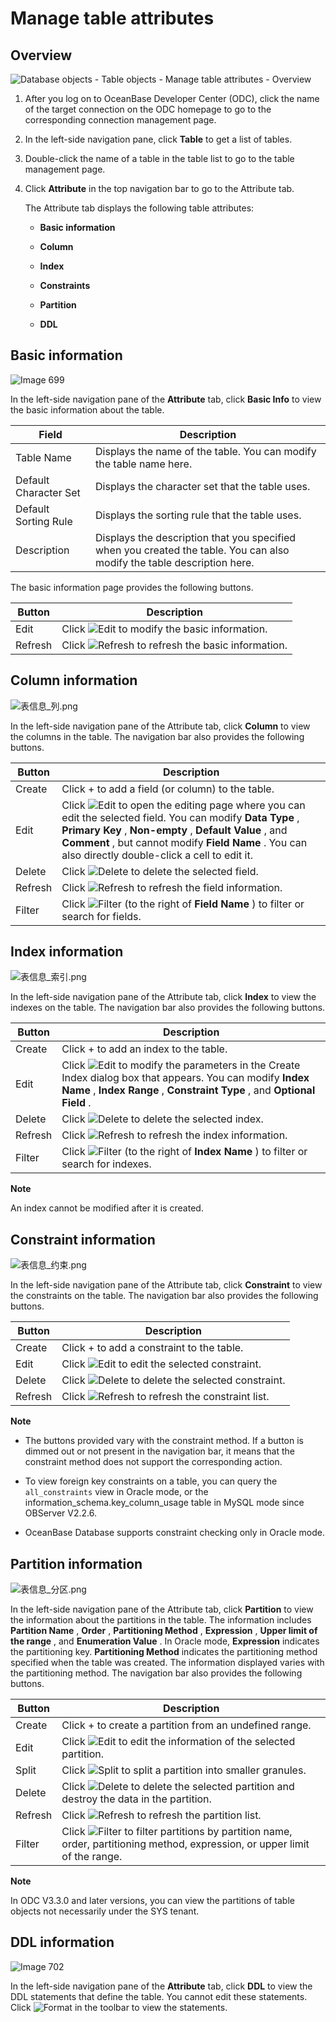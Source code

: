 Manage table attributes 
============================================



Overview 
-----------------------------

![Database objects - Table objects - Manage table attributes - Overview](https://help-static-aliyun-doc.aliyuncs.com/assets/img/en-US/0560960461/p358285.png)

1. After you log on to OceanBase Developer Center (ODC), click the name of the target connection on the ODC homepage to go to the corresponding connection management page.

   

2. In the left-side navigation pane, click **Table** to get a list of tables.

   

3. Double-click the name of a table in the table list to go to the table management page.

   

4. Click **Attribute** in the top navigation bar to go to the Attribute tab. 

   The Attribute tab displays the following table attributes:
   
   * **Basic information**

     
   
   * **Column**

     
   
   * **Index**

     
   
   * **Constraints**

     
   
   * **Partition**

     
   
   * **DDL**

     
   

   




Basic information 
--------------------------------------

![Image 699](https://help-static-aliyun-doc.aliyuncs.com/assets/img/en-US/0560960461/p281788.png)

In the left-side navigation pane of the **Attribute** tab, click **Basic Info** to view the basic information about the table.


|         Field         |                                                       Description                                                       |
|-----------------------|-------------------------------------------------------------------------------------------------------------------------|
| Table Name            | Displays the name of the table. You can modify the table name here.                                                     |
| Default Character Set | Displays the character set that the table uses.                                                                         |
| Default Sorting Rule  | Displays the sorting rule that the table uses.                                                                          |
| Description           | Displays the description that you specified when you created the table. You can also modify the table description here. |



The basic information page provides the following buttons.


| Button  |                                                               Description                                                               |
|---------|-----------------------------------------------------------------------------------------------------------------------------------------|
| Edit    | Click ![Edit](https://help-static-aliyun-doc.aliyuncs.com/assets/img/en-US/4411843561/p412792.jpg) to modify the basic information.     |
| Refresh | Click ![Refresh](https://help-static-aliyun-doc.aliyuncs.com/assets/img/en-US/8265511561/p412817.jpg) to refresh the basic information. |



Column information 
---------------------------------------

![表信息_列.png](https://help-static-aliyun-doc.aliyuncs.com/assets/img/en-US/6229586261/p138314.png "表信息_列.png")

In the left-side navigation pane of the Attribute tab, click **Column** to view the columns in the table. The navigation bar also provides the following buttons.


| Button  |                                                                                                                                                                            Description                                                                                                                                                                             |
|---------|--------------------------------------------------------------------------------------------------------------------------------------------------------------------------------------------------------------------------------------------------------------------------------------------------------------------------------------------------------------------|
| Create  | Click + to add a field (or column) to the table.                                                                                                                                                                                                                                                                                                                   |
| Edit    | Click ![Edit](https://help-static-aliyun-doc.aliyuncs.com/assets/img/en-US/4411843561/p412792.jpg) to open the editing page where you can edit the selected field. You can modify **Data Type** , **Primary Key** , **Non-empty** , **Default Value** , and **Comment** , but cannot modify **Field Name** . You can also directly double-click a cell to edit it. |
| Delete  | Click  ![Delete](https://help-static-aliyun-doc.aliyuncs.com/assets/img/en-US/4411843561/p412794.jpg) to delete the selected field.                                                                                                                                                                                                                                |
| Refresh | Click ![Refresh](https://help-static-aliyun-doc.aliyuncs.com/assets/img/en-US/8265511561/p412817.jpg) to refresh the field information.                                                                                                                                                                                                                            |
| Filter  | Click ![Filter](https://help-static-aliyun-doc.aliyuncs.com/assets/img/en-US/4411843561/p412788.jpg) (to the right of **Field Name** ) to filter or search for fields.                                                                                                                                                                                             |



Index information 
--------------------------------------

![表信息_索引.png](https://help-static-aliyun-doc.aliyuncs.com/assets/img/en-US/6229586261/p138315.png "表信息_索引.png")

In the left-side navigation pane of the Attribute tab, click **Index** to view the indexes on the table. The navigation bar also provides the following buttons.


| Button  |                                                                                                                                Description                                                                                                                                |
|---------|---------------------------------------------------------------------------------------------------------------------------------------------------------------------------------------------------------------------------------------------------------------------------|
| Create  | Click + to add an index to the table.                                                                                                                                                                                                                                     |
| Edit    | Click ![Edit](https://help-static-aliyun-doc.aliyuncs.com/assets/img/en-US/4411843561/p412792.jpg) to modify the parameters in the Create Index dialog box that appears. You can modify **Index Name** , **Index Range** , **Constraint Type** , and **Optional Field** . |
| Delete  | Click ![Delete](https://help-static-aliyun-doc.aliyuncs.com/assets/img/en-US/4411843561/p412794.jpg) to delete the selected index.                                                                                                                                        |
| Refresh | Click ![Refresh](https://help-static-aliyun-doc.aliyuncs.com/assets/img/en-US/8265511561/p412817.jpg) to refresh the index information.                                                                                                                                   |
| Filter  | Click ![Filter](https://help-static-aliyun-doc.aliyuncs.com/assets/img/en-US/4411843561/p412788.jpg) (to the right of **Index Name** ) to filter or search for indexes.                                                                                                   |


**Note**



An index cannot be modified after it is created.

Constraint information 
-------------------------------------------

![表信息_约束.png](https://help-static-aliyun-doc.aliyuncs.com/assets/img/en-US/6229586261/p138316.png "表信息_约束.png")

In the left-side navigation pane of the Attribute tab, click **Constraint** to view the constraints on the table. The navigation bar also provides the following buttons.


| Button  |                                                               Description                                                               |
|---------|-----------------------------------------------------------------------------------------------------------------------------------------|
| Create  | Click + to add a constraint to the table.                                                                                               |
| Edit    | Click ![Edit](https://help-static-aliyun-doc.aliyuncs.com/assets/img/en-US/4411843561/p412792.jpg) to edit the selected constraint.     |
| Delete  | Click ![Delete](https://help-static-aliyun-doc.aliyuncs.com/assets/img/en-US/4411843561/p412794.jpg) to delete the selected constraint. |
| Refresh | Click ![Refresh](https://help-static-aliyun-doc.aliyuncs.com/assets/img/en-US/8265511561/p412817.jpg) to refresh the constraint list.   |


**Note**



* The buttons provided vary with the constraint method. If a button is dimmed out or not present in the navigation bar, it means that the constraint method does not support the corresponding action.

  

* To view foreign key constraints on a table, you can query the `all_constraints` view in Oracle mode, or the information_schema.key_column_usage table in MySQL mode since OBServer V2.2.6.

  

* OceanBase Database supports constraint checking only in Oracle mode.

  




Partition information 
------------------------------------------

![表信息_分区.png](https://help-static-aliyun-doc.aliyuncs.com/assets/img/en-US/0254548461/p138317.png "表信息_分区.png")

In the left-side navigation pane of the Attribute tab, click **Partition** to view the information about the partitions in the table. The information includes **Partition Name** , **Order** , **Partitioning Method** , **Expression** , **Upper limit of the range** , and **Enumeration Value** . In Oracle mode, **Expression** indicates the partitioning key. **Partitioning Method** indicates the partitioning method specified when the table was created. The information displayed varies with the partitioning method. The navigation bar also provides the following buttons.


| Button  |                                                                                                    Description                                                                                                    |
|---------|-------------------------------------------------------------------------------------------------------------------------------------------------------------------------------------------------------------------|
| Create  | Click + to create a partition from an undefined range.                                                                                                                                                            |
| Edit    | Click ![Edit](https://help-static-aliyun-doc.aliyuncs.com/assets/img/en-US/4411843561/p412792.jpg) to edit the information of the selected partition.                                                             |
| Split   | Click ![Split](https://help-static-aliyun-doc.aliyuncs.com/assets/img/en-US/4411843561/p412855.jpg) to split a partition into smaller granules.                                                                   |
| Delete  | Click ![Delete](https://help-static-aliyun-doc.aliyuncs.com/assets/img/en-US/4411843561/p412794.jpg) to delete the selected partition and destroy the data in the partition.                                      |
| Refresh | Click ![Refresh](https://help-static-aliyun-doc.aliyuncs.com/assets/img/en-US/8265511561/p412817.jpg) to refresh the partition list.                                                                              |
| Filter  | Click ![Filter](https://help-static-aliyun-doc.aliyuncs.com/assets/img/en-US/4411843561/p423624.jpg) to filter partitions by partition name, order, partitioning method, expression, or upper limit of the range. |


**Note**



In ODC V3.3.0 and later versions, you can view the partitions of table objects not necessarily under the SYS tenant.



DDL information 
------------------------------------

![Image 702](https://help-static-aliyun-doc.aliyuncs.com/assets/img/en-US/7229586261/p281790.png)

In the left-side navigation pane of the **Attribute** tab, click **DDL** to view the DDL statements that define the table. You cannot edit these statements. Click ![Format](https://help-static-aliyun-doc.aliyuncs.com/assets/img/en-US/4411843561/p412851.jpg) in the toolbar to view the statements.



